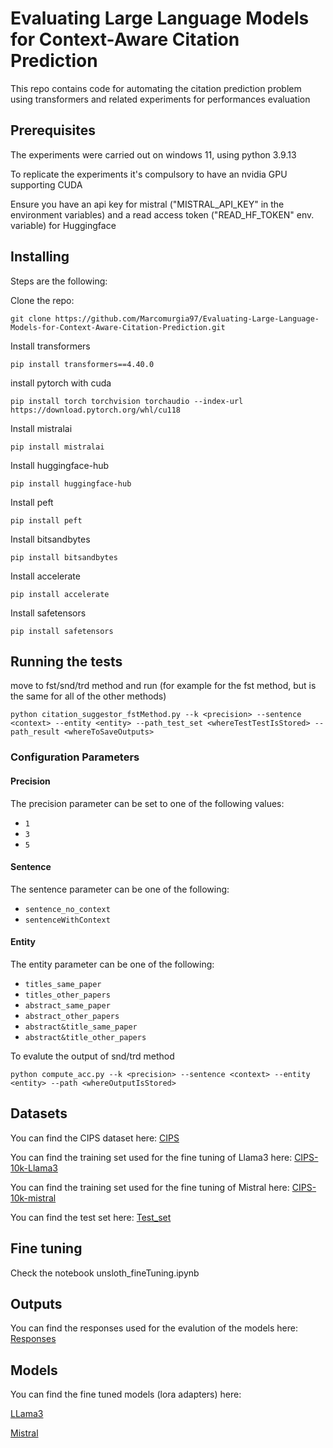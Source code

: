# Evaluating Large Language Models for Context-Aware Citation Prediction

This repo contains code for automating the citation prediction problem using transformers and related experiments for performances evaluation 
## Prerequisites

The experiments were carried out on windows 11, using python 3.9.13

To replicate the experiments it's compulsory to have an nvidia GPU supporting CUDA

Ensure you have an api key for mistral ("MISTRAL_API_KEY" in the environment variables) and a read access token ("READ_HF_TOKEN" env. variable) for Huggingface

## Installing
Steps are the following:

Clone the repo:
```
git clone https://github.com/Marcomurgia97/Evaluating-Large-Language-Models-for-Context-Aware-Citation-Prediction.git
```
Install transformers
```
pip install transformers==4.40.0
```
install pytorch with cuda
```
pip install torch torchvision torchaudio --index-url https://download.pytorch.org/whl/cu118
```
Install mistralai
```
pip install mistralai
```
Install huggingface-hub
```
pip install huggingface-hub
```
Install peft
```
pip install peft
```
Install bitsandbytes
```
pip install bitsandbytes
```
Install accelerate
```
pip install accelerate
```
Install safetensors
```
pip install safetensors
```
## Running the tests
move to fst/snd/trd method and run (for example for the fst method, but is the same for all of the other methods)
```
python citation_suggestor_fstMethod.py --k <precision> --sentence <context> --entity <entity> --path_test_set <whereTestTestIsStored> --path_result <whereToSaveOutputs>
```
### Configuration Parameters

#### Precision

The precision parameter can be set to one of the following values:
- `1`
- `3`
- `5`

#### Sentence

The sentence parameter can be one of the following:
- `sentence_no_context`
- `sentenceWithContext`

#### Entity

The entity parameter can be one of the following:
- `titles_same_paper`
- `titles_other_papers`
- `abstract_same_paper`
- `abstract_other_papers`
- `abstract&title_same_paper`
- `abstract&title_other_papers`

To evalute the output of snd/trd method
```
python compute_acc.py --k <precision> --sentence <context> --entity <entity> --path <whereOutputIsStored>
```
## Datasets
You can find the CIPS dataset here: [CIPS](https://drive.google.com/file/d/1ZWv2K8fMZFWCTk8khVVkqCAJv6dbDkZS/view?usp=drive_link)

You can find the training set used for the fine tuning of Llama3 here: [CIPS-10k-Llama3](https://drive.google.com/file/d/13UPexMjm9H_NcaSjhoB8d6uYoBGmsNak/view?usp=sharing)

You can find the training set used for the fine tuning of Mistral here: [CIPS-10k-mistral](https://drive.google.com/file/d/1CTA8VVyKEpi_u9Tb7TfP3ImldVj6NWyL/view?usp=sharing)

You can find the test set here: [Test_set](https://drive.google.com/file/d/1UlifoUu1gnX9857UQCoS-dRGqcVd0ARh/view?usp=sharing)


## Fine tuning
Check the notebook unsloth_fineTuning.ipynb

## Outputs
You can find the responses used for the evalution of the models here: [Responses](https://drive.google.com/file/d/1HtbO1ucnvVVyeb4v1X0kqighMyPKd6Tn/view?usp=sharing)

## Models
You can find the fine tuned models (lora adapters) here: 

[LLama3](https://huggingface.co/MarcoMurgia97/Llama3-8B-FT)

[Mistral](https://huggingface.co/MarcoMurgia97/Mistral-7B-FT)

